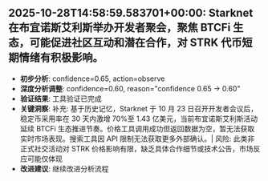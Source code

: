 
## 2025-10-28T14:58:59.583701+00:00: Starknet 在布宜诺斯艾利斯举办开发者聚会，聚焦 BTCFi 生态，可能促进社区互动和潜在合作，对 STRK 代币短期情绪有积极影响。
- **初步分析**: confidence=0.65, action=observe
- **深度分析调整**: confidence=0.60, reason="confidence 0.65 → 0.60"
- **验证结果**: 工具验证已完成
- **关键洞察**: 补充: 基于历史记忆，Starknet 于 10 月 23 日召开开发者会议后，稳定币采用率在 30 天内激增 70%至 1.43 亿美元，当前布宜诺斯艾利斯活动延续 BTCFi 生态推进节奏。价格工具调用成功但返回数据为空，暂无法获取实时市场表现。搜索工具因 API 限制无法获取更多外部确认。| 风险: 此类非正式社交活动对 STRK 价格影响有限，缺乏具体合作细节或技术公告，市场反应可能仅体现
- **改进建议**: 继续改进分析流程

